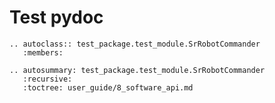 # Test pydoc

```eval_rst
.. autoclass:: test_package.test_module.SrRobotCommander
   :members:
```

```eval_rst
.. autosummary: test_package.test_module.SrRobotCommander
   :recursive:
   :toctree: user_guide/8_software_api.md

```
